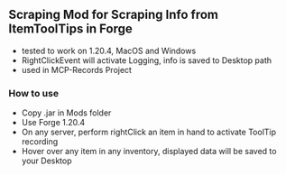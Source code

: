 ## Scraping Mod for Scraping Info from ItemToolTips in Forge ## 

- tested to work on 1.20.4, MacOS and Windows
- RightClickEvent will activate Logging, info is saved to Desktop path
- used in MCP-Records Project

### How to use ###

- Copy .jar in Mods folder
- Use Forge 1.20.4
- On any server, perform rightClick an item in hand to activate ToolTip recording
- Hover over any item in any inventory, displayed data will be saved to your Desktop
